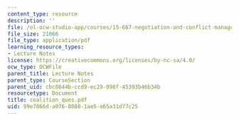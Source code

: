 ```yaml
---
content_type: resource
description: ''
file: /ol-ocw-studio-app/courses/15-667-negotiation-and-conflict-management-spring-2001/99e7866da07680881ae5e65a31d77c25_coalition_ques.pdf
file_size: 21066
file_type: application/pdf
learning_resource_types:
- Lecture Notes
license: https://creativecommons.org/licenses/by-nc-sa/4.0/
ocw_type: OCWFile
parent_title: Lecture Notes
parent_type: CourseSection
parent_uid: cbc0844b-ccd9-ec29-098f-45393b46b34b
resourcetype: Document
title: coalition_ques.pdf
uid: 99e7866d-a076-8088-1ae5-e65a31d77c25
---
```

